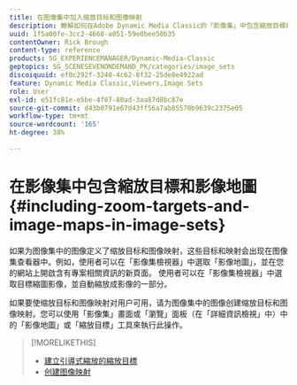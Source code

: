 ```yaml
---
title: 在图像集中加入缩放目标和图像映射
description: 瞭解如何在Adobe Dynamic Media Classic的「影像集」中包含縮放目標和影像地圖。
uuid: 1f5a00fe-3cc2-4668-a051-59e0bee50b35
contentOwner: Rick Brough
content-type: reference
products: SG_EXPERIENCEMANAGER/Dynamic-Media-Classic
geptopics: SG_SCENESEVENONDEMAND_PK/categories/image_sets
discoiquuid: ef0c292f-3240-4c62-8f32-25de8e4922ad
feature: Dynamic Media Classic,Viewers,Image Sets
role: User
exl-id: e51fc81e-e5be-4f07-80ad-3aa87d8bc87e
source-git-commit: d43b0791e67d43ff56a7ab85570b9639c2375e05
workflow-type: tm+mt
source-wordcount: '165'
ht-degree: 38%

---
```


# 在影像集中包含縮放目標和影像地圖{#including-zoom-targets-and-image-maps-in-image-sets}

如果为图像集中的图像定义了缩放目标和图像映射，这些目标和映射会出现在图像集查看器中。例如，使用者可以在「影像集檢視器」中選取「影像地圖」，並在您的網站上開啟含有專案相關資訊的新頁面。 使用者可以在「影像集檢視器」中選取目標縮圖影像，並自動縮放成影像的一部分。

如果要使缩放目标和图像映射对用户可用，请为图像集中的图像创建缩放目标和图像映射。您可以使用「影像集」畫面或「瀏覽」面板（在「詳細資訊檢視」中）中的「影像地圖」或「縮放目標」工具來執行此操作。

>[!MORELIKETHIS]
>
>* [建立引導式縮放的縮放目標](creating-zoom-targets-guided-zoom.md#creating_zoom_targets_for_guided_zoom)
>* [创建图像映射](creating-image-maps.md#creating_image_maps)


